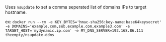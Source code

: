 Uses `nsupdate` to set a comma seperated list of domains IPs to target hostname.

ex: `docker run --rm -e KEY_BYTES='hmac-sha256:key-name:base64keysecret' -e DOMAINS='example.com,sub.example.com,example3.com' -e TARGET_HOST='mydynamic.ip.com' -e MY_DNS_SERVER=192.168.86.111 theempty/nsupdate-ddns`

